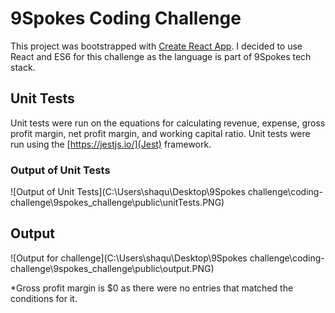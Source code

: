 # 9Spokes Coding Challenge

This project was bootstrapped with [Create React App](https://github.com/facebook/create-react-app).
I decided to use React and ES6 for this challenge as the language is part of 9Spokes tech stack.

## Unit Tests

Unit tests were run on the equations for calculating revenue, expense, gross profit margin, net profit margin,
and working capital ratio. Unit tests were run using the [https://jestjs.io/](Jest) framework.

### Output of Unit Tests

![Output of Unit Tests](C:\Users\shaqu\Desktop\9Spokes challenge\coding-challenge\9spokes_challenge\public\unitTests.PNG)


## Output

![Output for challenge](C:\Users\shaqu\Desktop\9Spokes challenge\coding-challenge\9spokes_challenge\public\output.PNG)


*Gross profit margin is $0 as there were no entries that matched the conditions for it.


